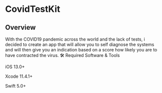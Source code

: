 # CovidTestKit

## Overview

With the COVID19 pandemic across the world and the lack of tests, i decided to create an app that will allow you to self diagnose the systems and will then give you an indication based on a score how likely you are to have contracted the virus.
🛠 Required Software & Tools

iOS 13.0+

Xcode 11.4.1+

Swift 5.0+
